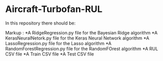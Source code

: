 # Aircraft-Turbofan-RUL

In this repository there should be:

 Markup :  *A RidgeRegression.py file for the Bayesian Ridge algorithm
*A KerasNeuralNetork.py file for the Keras Neural Network algorithm
           *A LassoRegression.py file for the Lasso algorithm 
           *A RandomForestRegression.py file for the RandomFOrest algorithm 
           *A RUL CSV file
           *A Train CSV file 
           *A Test CSV file
